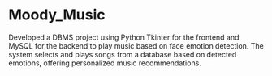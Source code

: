 # Moody_Music
Developed a DBMS project using Python Tkinter for the frontend and MySQL for the backend to play music based on face emotion detection. The system selects and plays songs from a database based on detected emotions, offering personalized music recommendations.
